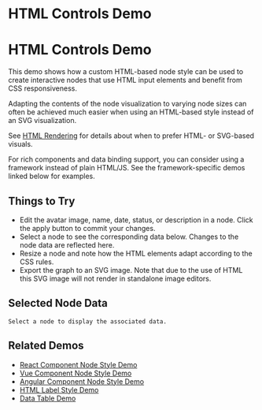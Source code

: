 <!--
 //////////////////////////////////////////////////////////////////////////////
 // @license
 // This file is part of yFiles for HTML 2.6.0.2.
 // Use is subject to license terms.
 //
 // Copyright (c) 2000-2023 by yWorks GmbH, Vor dem Kreuzberg 28,
 // 72070 Tuebingen, Germany. All rights reserved.
 //
 //////////////////////////////////////////////////////////////////////////////
-->
# HTML Controls Demo

# HTML Controls Demo

This demo shows how a custom HTML-based node style can be used to create interactive nodes that use HTML input elements and benefit from CSS responsiveness.

Adapting the contents of the node visualization to varying node sizes can often be achieved much easier when using an HTML-based style instead of an SVG visualization.

See [HTML Rendering](https://docs.yworks.com/yfileshtml/#/dguide/advanced-html_rendering) for details about when to prefer HTML- or SVG-based visuals.

For rich components and data binding support, you can consider using a framework instead of plain HTML/JS. See the framework-specific demos linked below for examples.

## Things to Try

- Edit the avatar image, name, date, status, or description in a node. Click the apply button to commit your changes.
- Select a node to see the corresponding data below. Changes to the node data are reflected here.
- Resize a node and note how the HTML elements adapt according to the CSS rules.
- Export the graph to an SVG image. Note that due to the use of HTML this SVG image will not render in standalone image editors.

## Selected Node Data

```
Select a node to display the associated data.
```

## Related Demos

- [React Component Node Style Demo](../../../demos-ts/style/react-component-node-style/README.html)
- [Vue Component Node Style Demo](../../../demos-ts/style/vue-component-node-style/README.html)
- [Angular Component Node Style Demo](../../../demos-ts/style/angular-component-node-style/README.html)
- [HTML Label Style Demo](../../style/html-label-style/)
- [Data Table Demo](../../style/datatable/)
